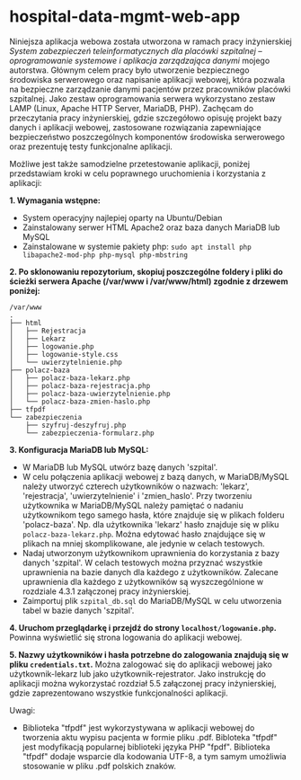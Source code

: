 # hospital-data-mgmt-web-app

Niniejsza aplikacja webowa została utworzona w ramach pracy inżynierskiej _System zabezpieczeń teleinformatycznych dla placówki szpitalnej – oprogramowanie systemowe i aplikacja zarządzająca danymi_ mojego autorstwa. Głównym celem pracy było utworzenie bezpiecznego środowiska serwerowego oraz napisanie  aplikacji webowej, która pozwala na bezpieczne zarządzanie danymi pacjentów przez pracowników placówki szpitalnej. Jako zestaw oprogramowania serwera wykorzystano zestaw LAMP (Linux, Apache HTTP Server, MariaDB, PHP). Zachęcam do przeczytania pracy inżynierskiej, gdzie szczegółowo opisuję projekt bazy danych i aplikacji webowej, zastosowane rozwiązania zapewniające bezpieczeństwo poszczególnych komponentów środowiska serwerowego oraz prezentuję testy funkcjonalne aplikacji.

Możliwe jest także samodzielne przetestowanie aplikacji, poniżej przedstawiam kroki w celu poprawnego uruchomienia i korzystania z aplikacji:

**1. Wymagania wstępne:**
- System operacyjny najlepiej oparty na Ubuntu/Debian
- Zainstalowany serwer HTML Apache2 oraz baza danych MariaDB lub MySQL
- Zainstalowane w systemie pakiety php:
```sudo apt install php libapache2-mod-php php-mysql php-mbstring```

**2. Po sklonowaniu repozytorium, skopiuj poszczególne foldery i pliki do ścieżki serwera Apache (/var/www i /var/www/html) zgodnie z drzewem poniżej:**
```
/var/www
.
├── html
│   ├── Rejestracja
│   ├── Lekarz
│   ├── logowanie.php
│   ├── logowanie-style.css
│   └── uwierzytelnienie.php
├── polacz-baza
│   ├── polacz-baza-lekarz.php
│   ├── polacz-baza-rejestracja.php
│   ├── polacz-baza-uwierzytelnienie.php
│   └── polacz-baza-zmien-haslo.php
├── tfpdf
└── zabezpieczenia
    ├── szyfruj-deszyfruj.php
    └── zabezpieczenia-formularz.php
```
**3. Konfiguracja MariaDB lub MySQL:**
- W MariaDB lub MySQL utwórz bazę danych 'szpital'.
- W celu połączenia aplikacji webowej z bazą danych, w MariaDB/MySQL należy utworzyć czterech użytkowników o nazwach: 'lekarz', 'rejestracja', 'uwierzytelnienie' i 'zmien_haslo'. Przy tworzeniu użytkownika w MariaDB/MySQL należy pamiętać o nadaniu użytkownikom tego samego hasła, które znajduje się w plikach folderu 'polacz-baza'. Np. dla użytkownika 'lekarz' hasło znajduje się w pliku ```polacz-baza-lekarz.php```. Można edytować hasło znajdujące się w plikach na mniej skomplikowane, ale jedynie w celach testowych.
- Nadaj utworzonym użytkownikom uprawnienia do korzystania z bazy danych 'szpital'. W celach testowych można przyznać wszystkie uprawnienia na bazie danych dla każdego z użytkowników. Zalecane uprawnienia dla każdego z użytkowników są wyszczególnione w rozdziale 4.3.1 załączonej pracy inżynierskiej.
- Zaimportuj plik ```szpital_db.sql``` do MariaDB/MySQL w celu utworzenia tabel w bazie danych 'szpital'.

**4. Uruchom przeglądarkę i przejdź do strony ```localhost/logowanie.php```.** Powinna wyświetlić się strona logowania do aplikacji webowej.

**5. Nazwy użytkowników i hasła potrzebne do zalogowania znajdują się w pliku ```credentials.txt```.** Można zalogować się do aplikacji webowej jako użytkownik-lekarz lub jako użytkownik-rejestrator. Jako instrukcję do aplikacji można wykorzystać rozdział 5.5 załączonej pracy inżynierskiej, gdzie zaprezentowano wszystkie funkcjonalności aplikacji.

Uwagi:
- Biblioteka "tfpdf" jest wykorzystywana w aplikacji webowej do tworzenia aktu wypisu pacjenta w formie pliku .pdf. Bibloteka "tfpdf" jest modyfikacją popularnej biblioteki języka PHP "fpdf". Biblioteka "tfpdf" dodaje wsparcie dla kodowania UTF-8, a tym samym umożliwia stosowanie w pliku .pdf polskich znaków.
